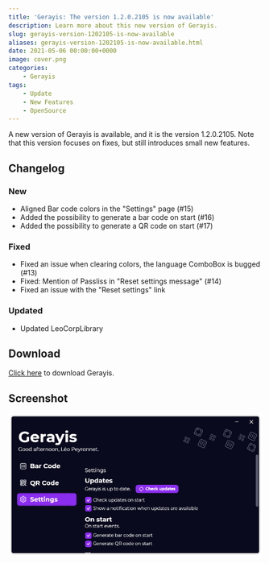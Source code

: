 ```yaml
---
title: 'Gerayis: The version 1.2.0.2105 is now available'
description: Learn more about this new version of Gerayis.
slug: gerayis-version-1202105-is-now-available
aliases: gerayis-version-1202105-is-now-available.html
date: 2021-05-06 00:00:00+0000
image: cover.png
categories:
    - Gerayis
tags:
    - Update
    - New Features
    - OpenSource
---
```

A new version of Gerayis is available, and it is the version 1.2.0.2105. Note that this version focuses on fixes, but still introduces small new features.

## Changelog
### New
- Aligned Bar code colors in the "Settings" page (#15)
- Added the possibility to generate a bar code on start (#16)
- Added the possibility to generate a QR code on start (#17)
### Fixed
- Fixed an issue when clearing colors, the language ComboBox is bugged (#13)
- Fixed: Mention of Passliss in "Reset settings message" (#14)
- Fixed an issue with the "Reset settings" link
### Updated
- Updated LeoCorpLibrary

## Download

[Click here](https://www.mediafire.com/file/tn32k3ff6zdvqs4/GerayisSetup.exe/file) to download Gerayis.

## Screenshot
![The dark theme of Gerayis](cover.png)